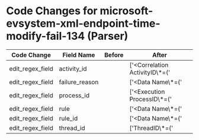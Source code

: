 # Code Changes for microsoft-evsystem-xml-endpoint-time-modify-fail-134 (Parser)

| Code Change | Field Name | Before | After |
|-------------|------------|--------|-------|
| edit_regex_field | activity_id |  | ['<Correlation ActivityID\\*=(\'|")\{({activity_id}[^\}\'"]+)', 'ActivityID=(\'|")\{?({activity_id}[^\}\'"]+)'] |
| edit_regex_field | failure_reason |  | ['<Data Name\\*=(\'|")ErrorDescription(\'|")>({failure_reason}[^<]+?)\s*</Data>', '<Data Name\\*=(\'|")ErrorMessage(\'|")>({failure_reason}[^<]+?(\(({failure_code}[^)]+?)\))?)<'] |
| edit_regex_field | process_id |  | ['<Execution ProcessID\\*=(\'|")({process_id}[^"\']+)', 'ProcessID\\*=(\'|")({process_id}\d+)'] |
| edit_regex_field | rule |  | ['<Data Name\\*=(\'|")RuleName(\'|")>({rule}[^<]+)'] |
| edit_regex_field | rule_id |  | ['<Data Name\\*=(\'|")RuleId(\'|")>\{?({rule_id}[^}<]+)'] |
| edit_regex_field | thread_id |  | ['ThreadID\\*=(\'|")({thread_id}[^\'"]+)'] |